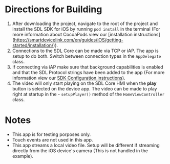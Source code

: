 # Directions for Building
1. After downloading the project, navigate to the root of the project and install the SDL SDK for iOS by running `pod install` in the terminal (For more information about CocoaPods view our [installation instructions] (https://smartdevicelink.com/en/guides/iOS/getting-started/installation/)).
1. Connections to the SDL Core can be made via TCP or iAP. The app is setup to do both. Switch between connection types in the `AppDelegate` class.
1. If connecting via iAP make sure that background capabilities is enabled and that the SDL Protocol strings have been added to the app (For more information view our [SDK Configuration instructions](https://smartdevicelink.com/en/guides/iOS/getting-started/sdk-configuration/)).   
1. The video will only start playing on the SDL Core HMI when the **play** button is selected on the device app. The video can be made to play right at startup in the - `setupPlayer()` method of the `HomeViewController` class.

# Notes
- This app is for testing porposes only.
- Touch events are not used in this app.
- This app streams a local video file. Setup will be different if streaming directly from the iOS device's camera (This is not handled in the example). 
